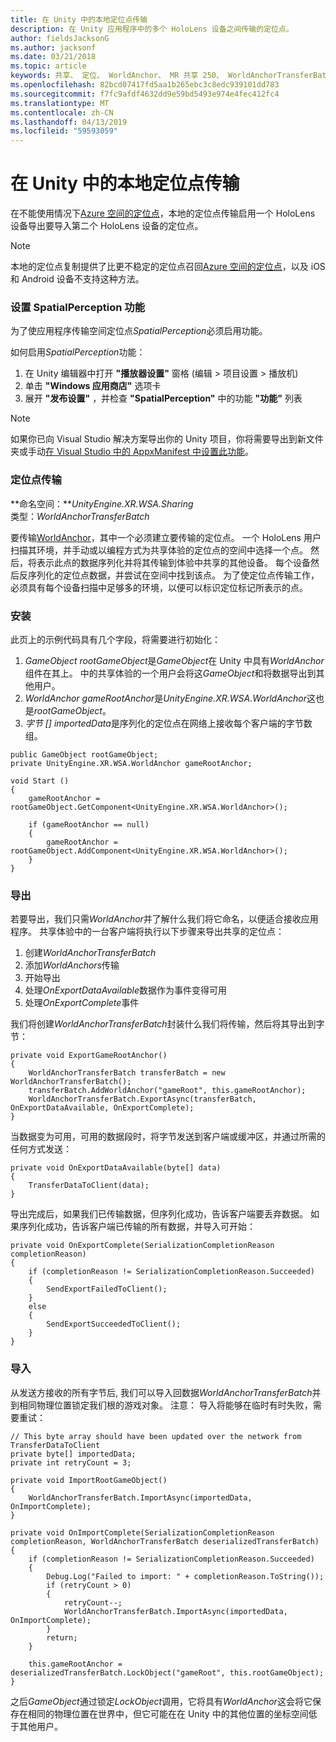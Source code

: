 ```yaml
---
title: 在 Unity 中的本地定位点传输
description: 在 Unity 应用程序中的多个 HoloLens 设备之间传输的定位点。
author: fieldsJacksonG
ms.author: jacksonf
ms.date: 03/21/2018
ms.topic: article
keywords: 共享、 定位、 WorldAnchor、 MR 共享 250、 WorldAnchorTransferBatch、 SpatialPerception、 传输、 本地定位点传输、 定位点导出、 定位点导入
ms.openlocfilehash: 82bcd07417fd5aa1b265ebc3c8edc939101dd783
ms.sourcegitcommit: f7fc9afdf4632dd9e59bd5493e974e4fec412fc4
ms.translationtype: MT
ms.contentlocale: zh-CN
ms.lasthandoff: 04/13/2019
ms.locfileid: "59593059"
---
```

# <a name="local-anchor-transfers-in-unity"></a>在 Unity 中的本地定位点传输

在不能使用情况下<a href="https://docs.microsoft.com/azure/spatial-anchors" target="_blank">Azure 空间的定位点</a>，本地的定位点传输启用一个 HoloLens 设备导出要导入第二个 HoloLens 设备的定位点。

>[!NOTE]
>本地的定位点复制提供了比更不稳定的定位点召回<a href="https://docs.microsoft.com/azure/spatial-anchors" target="_blank">Azure 空间的定位点</a>，以及 iOS 和 Android 设备不支持这种方法。

### <a name="setting-the-spatialperception-capability"></a>设置 SpatialPerception 功能

为了使应用程序传输空间定位点*SpatialPerception*必须启用功能。

如何启用*SpatialPerception*功能：
1. 在 Unity 编辑器中打开 **"播放器设置"** 窗格 (编辑 > 项目设置 > 播放机)
2. 单击 **"Windows 应用商店"** 选项卡
3. 展开 **"发布设置"** ，并检查 **"SpatialPerception"** 中的功能 **"功能"** 列表

>[!NOTE]
>如果你已向 Visual Studio 解决方案导出你的 Unity 项目，你将需要导出到新文件夹或手动[在 Visual Studio 中的 AppxManifest 中设置此功能](local-anchor-transfers-in-directx.md#set-up-your-app-to-use-the-spatialperception-capability)。

### <a name="anchor-transfer"></a>定位点传输

**命名空间：***UnityEngine.XR.WSA.Sharing*<br>
类型：*WorldAnchorTransferBatch*

要传输[WorldAnchor](coordinate-systems-in-unity.md)，其中一个必须建立要传输的定位点。 一个 HoloLens 用户扫描其环境，并手动或以编程方式为共享体验的定位点的空间中选择一个点。 然后，将表示此点的数据序列化并将其传输到体验中共享的其他设备。 每个设备然后反序列化的定位点数据，并尝试在空间中找到该点。 为了使定位点传输工作，必须具有每个设备扫描中足够多的环境，以便可以标识定位标记所表示的点。

### <a name="setup"></a>安装

此页上的示例代码具有几个字段，将需要进行初始化：
1. *GameObject rootGameObject*是*GameObject*在 Unity 中具有*WorldAnchor*组件在其上。 中的共享体验的一个用户会将这*GameObject*和将数据导出到其他用户。
2. *WorldAnchor gameRootAnchor*是*UnityEngine.XR.WSA.WorldAnchor*这也是*rootGameObject*。
3. *字节 [] importedData*是序列化的定位点在网络上接收每个客户端的字节数组。

```
public GameObject rootGameObject;
private UnityEngine.XR.WSA.WorldAnchor gameRootAnchor;

void Start ()
{
    gameRootAnchor = rootGameObject.GetComponent<UnityEngine.XR.WSA.WorldAnchor>();

    if (gameRootAnchor == null)
    {
        gameRootAnchor = rootGameObject.AddComponent<UnityEngine.XR.WSA.WorldAnchor>();
    }
}
```

### <a name="exporting"></a>导出

若要导出，我们只需*WorldAnchor*并了解什么我们将它命名，以便适合接收应用程序。 共享体验中的一台客户端将执行以下步骤来导出共享的定位点：
1. 创建*WorldAnchorTransferBatch*
2. 添加*WorldAnchors*传输
3. 开始导出
4. 处理*OnExportDataAvailable*数据作为事件变得可用
5. 处理*OnExportComplete*事件

我们将创建*WorldAnchorTransferBatch*封装什么我们将传输，然后将其导出到字节：

```
private void ExportGameRootAnchor()
{
    WorldAnchorTransferBatch transferBatch = new WorldAnchorTransferBatch();
    transferBatch.AddWorldAnchor("gameRoot", this.gameRootAnchor);
    WorldAnchorTransferBatch.ExportAsync(transferBatch, OnExportDataAvailable, OnExportComplete);
}
```

当数据变为可用，可用的数据段时，将字节发送到客户端或缓冲区，并通过所需的任何方式发送：

```
private void OnExportDataAvailable(byte[] data)
{
    TransferDataToClient(data);
}
```

导出完成后，如果我们已传输数据，但序列化成功，告诉客户端要丢弃数据。 如果序列化成功，告诉客户端已传输的所有数据，并导入可开始：

```
private void OnExportComplete(SerializationCompletionReason completionReason)
{
    if (completionReason != SerializationCompletionReason.Succeeded)
    {
        SendExportFailedToClient();
    }
    else
    {
        SendExportSucceededToClient();
    }
}
```

### <a name="importing"></a>导入

从发送方接收的所有字节后, 我们可以导入回数据*WorldAnchorTransferBatch*并到相同物理位置锁定我们根的游戏对象。 注意： 导入将能够在临时有时失败，需要重试：

```
// This byte array should have been updated over the network from TransferDataToClient
private byte[] importedData;
private int retryCount = 3;

private void ImportRootGameObject()
{
    WorldAnchorTransferBatch.ImportAsync(importedData, OnImportComplete);
}

private void OnImportComplete(SerializationCompletionReason completionReason, WorldAnchorTransferBatch deserializedTransferBatch)
{
    if (completionReason != SerializationCompletionReason.Succeeded)
    {
        Debug.Log("Failed to import: " + completionReason.ToString());
        if (retryCount > 0)
        {
            retryCount--;
            WorldAnchorTransferBatch.ImportAsync(importedData, OnImportComplete);
        }
        return;
    }

    this.gameRootAnchor = deserializedTransferBatch.LockObject("gameRoot", this.rootGameObject);
}
```

之后*GameObject*通过锁定*LockObject*调用，它将具有*WorldAnchor*这会将它保存在相同的物理位置在世界中，但它可能在在 Unity 中的其他位置的坐标空间低于其他用户。

